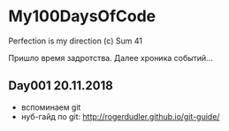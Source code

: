 # My100DaysOfCode
Perfection is my direction (c) Sum 41

Пришло время задротства. Далее хроника событий...

## Day001 20.11.2018

- вспоминаем git
- нуб-гайд по git: http://rogerdudler.github.io/git-guide/

